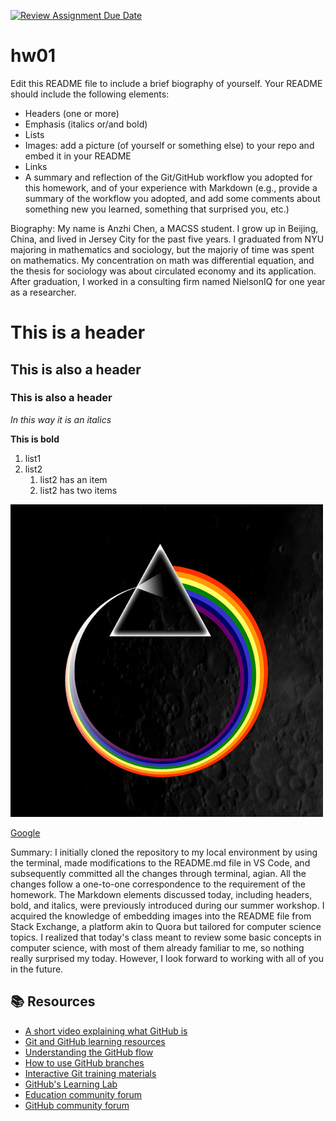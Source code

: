 [![Review Assignment Due Date](https://classroom.github.com/assets/deadline-readme-button-24ddc0f5d75046c5622901739e7c5dd533143b0c8e959d652212380cedb1ea36.svg)](https://classroom.github.com/a/bEPlIkIB)
# hw01

Edit this README file to include a brief biography of yourself. Your README should include the following elements:
* Headers (one or more)
* Emphasis (italics or/and bold)
* Lists
* Images: add a picture (of yourself or something else) to your repo and embed it in your README
* Links
* A summary and reflection of the Git/GitHub workflow you adopted for this homework, and of your experience with Markdown (e.g., provide a summary of the workflow you adopted, and add some comments about something new you learned, something that surprised you, etc.)

Biography: My name is Anzhi Chen, a MACSS student. I grow up in Beijing, China, and lived in Jersey City for the past five years. I graduated from NYU majoring in mathematics and sociology, but the majoriy of time was spent on mathematics. My concentration on math was differential equation, and the thesis for sociology was about circulated economy and its application. After graduation, I worked in a consulting firm named NielsonIQ for one year as a researcher. 

# This is a header

## This is also a header

### This is also a header

*In this way it is an italics*

**This is bold**

1. list1
2. list2
   1. list2 has an item
   2. list2 has two items
      
![it's a picture](./prisma.jpeg)

[Google](http://www.google.com)

Summary: I initially cloned the repository to my local environment by using the terminal, made modifications to the README.md file in VS Code, and subsequently committed all the changes through terminal, agian. All the changes follow a one-to-one correspondence to the requirement of the homework. The Markdown elements discussed today, including headers, bold, and italics, were previously introduced during our summer workshop. I acquired the knowledge of embedding images into the README file from Stack Exchange, a platform akin to Quora but tailored for computer science topics. I realized that today's class meant to review some basic concepts in computer science, with most of them already familiar to me, so nothing really surprised my today. However, I look forward to working with all of you in the future.



## 📚  Resources 
* [A short video explaining what GitHub is](https://www.youtube.com/watch?v=w3jLJU7DT5E&feature=youtu.be) 
* [Git and GitHub learning resources](https://docs.github.com/en/github/getting-started-with-github/git-and-github-learning-resources) 
* [Understanding the GitHub flow](https://guides.github.com/introduction/flow/)
* [How to use GitHub branches](https://www.youtube.com/watch?v=H5GJfcp3p4Q&feature=youtu.be)
* [Interactive Git training materials](https://githubtraining.github.io/training-manual/#/01_getting_ready_for_class)
* [GitHub's Learning Lab](https://lab.github.com/)
* [Education community forum](https://education.github.community/)
* [GitHub community forum](https://github.community/)
